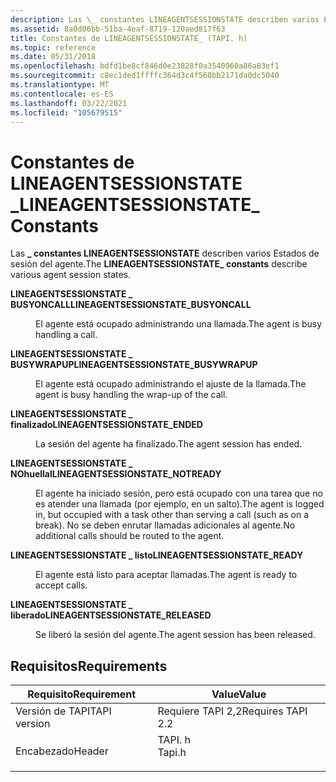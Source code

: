 ```yaml
---
description: Las \_ constantes LINEAGENTSESSIONSTATE describen varios Estados de sesión del agente.
ms.assetid: 8a0d06bb-51ba-4eaf-8719-120aed817f63
title: Constantes de LINEAGENTSESSIONSTATE_ (TAPI. h)
ms.topic: reference
ms.date: 05/31/2018
ms.openlocfilehash: bdfd1be8cf846d0e23828f0a3540960a86a83ef1
ms.sourcegitcommit: c8ec1ded1ffffc364d3c4f560bb2171da0dc5040
ms.translationtype: MT
ms.contentlocale: es-ES
ms.lasthandoff: 03/22/2021
ms.locfileid: "105679515"
---
```

# <a name="lineagentsessionstate_-constants"></a><span data-ttu-id="d64fd-103">Constantes de LINEAGENTSESSIONSTATE \_</span><span class="sxs-lookup"><span data-stu-id="d64fd-103">LINEAGENTSESSIONSTATE\_ Constants</span></span>

<span data-ttu-id="d64fd-104">Las **\_ constantes LINEAGENTSESSIONSTATE** describen varios Estados de sesión del agente.</span><span class="sxs-lookup"><span data-stu-id="d64fd-104">The **LINEAGENTSESSIONSTATE\_ constants** describe various agent session states.</span></span>

<dl> <dt>

<span data-ttu-id="d64fd-105"><span id="LINEAGENTSESSIONSTATE_BUSYONCALL"></span><span id="lineagentsessionstate_busyoncall"></span>**LINEAGENTSESSIONSTATE \_ BUSYONCALL**</span><span class="sxs-lookup"><span data-stu-id="d64fd-105"><span id="LINEAGENTSESSIONSTATE_BUSYONCALL"></span><span id="lineagentsessionstate_busyoncall"></span>**LINEAGENTSESSIONSTATE\_BUSYONCALL**</span></span>
</dt> <dd> <dl> <dt>



<span data-ttu-id="d64fd-106">El agente está ocupado administrando una llamada.</span><span class="sxs-lookup"><span data-stu-id="d64fd-106">The agent is busy handling a call.</span></span>


</dt> </dl> </dd> <dt>

<span data-ttu-id="d64fd-107"><span id="LINEAGENTSESSIONSTATE_BUSYWRAPUP"></span><span id="lineagentsessionstate_busywrapup"></span>**LINEAGENTSESSIONSTATE \_ BUSYWRAPUP**</span><span class="sxs-lookup"><span data-stu-id="d64fd-107"><span id="LINEAGENTSESSIONSTATE_BUSYWRAPUP"></span><span id="lineagentsessionstate_busywrapup"></span>**LINEAGENTSESSIONSTATE\_BUSYWRAPUP**</span></span>
</dt> <dd> <dl> <dt>



<span data-ttu-id="d64fd-108">El agente está ocupado administrando el ajuste de la llamada.</span><span class="sxs-lookup"><span data-stu-id="d64fd-108">The agent is busy handling the wrap-up of the call.</span></span>


</dt> </dl> </dd> <dt>

<span data-ttu-id="d64fd-109"><span id="LINEAGENTSESSIONSTATE_ENDED"></span><span id="lineagentsessionstate_ended"></span>**LINEAGENTSESSIONSTATE \_ finalizado**</span><span class="sxs-lookup"><span data-stu-id="d64fd-109"><span id="LINEAGENTSESSIONSTATE_ENDED"></span><span id="lineagentsessionstate_ended"></span>**LINEAGENTSESSIONSTATE\_ENDED**</span></span>
</dt> <dd> <dl> <dt>



<span data-ttu-id="d64fd-110">La sesión del agente ha finalizado.</span><span class="sxs-lookup"><span data-stu-id="d64fd-110">The agent session has ended.</span></span>


</dt> </dl> </dd> <dt>

<span data-ttu-id="d64fd-111"><span id="LINEAGENTSESSIONSTATE_NOTREADY"></span><span id="lineagentsessionstate_notready"></span>**LINEAGENTSESSIONSTATE \_ NOhuellal**</span><span class="sxs-lookup"><span data-stu-id="d64fd-111"><span id="LINEAGENTSESSIONSTATE_NOTREADY"></span><span id="lineagentsessionstate_notready"></span>**LINEAGENTSESSIONSTATE\_NOTREADY**</span></span>
</dt> <dd> <dl> <dt>



<span data-ttu-id="d64fd-112">El agente ha iniciado sesión, pero está ocupado con una tarea que no es atender una llamada (por ejemplo, en un salto).</span><span class="sxs-lookup"><span data-stu-id="d64fd-112">The agent is logged in, but occupied with a task other than serving a call (such as on a break).</span></span> <span data-ttu-id="d64fd-113">No se deben enrutar llamadas adicionales al agente.</span><span class="sxs-lookup"><span data-stu-id="d64fd-113">No additional calls should be routed to the agent.</span></span>


</dt> </dl> </dd> <dt>

<span data-ttu-id="d64fd-114"><span id="LINEAGENTSESSIONSTATE_READY"></span><span id="lineagentsessionstate_ready"></span>**LINEAGENTSESSIONSTATE \_ listo**</span><span class="sxs-lookup"><span data-stu-id="d64fd-114"><span id="LINEAGENTSESSIONSTATE_READY"></span><span id="lineagentsessionstate_ready"></span>**LINEAGENTSESSIONSTATE\_READY**</span></span>
</dt> <dd> <dl> <dt>



<span data-ttu-id="d64fd-115">El agente está listo para aceptar llamadas.</span><span class="sxs-lookup"><span data-stu-id="d64fd-115">The agent is ready to accept calls.</span></span>


</dt> </dl> </dd> <dt>

<span data-ttu-id="d64fd-116"><span id="LINEAGENTSESSIONSTATE_RELEASED"></span><span id="lineagentsessionstate_released"></span>**LINEAGENTSESSIONSTATE \_ liberado**</span><span class="sxs-lookup"><span data-stu-id="d64fd-116"><span id="LINEAGENTSESSIONSTATE_RELEASED"></span><span id="lineagentsessionstate_released"></span>**LINEAGENTSESSIONSTATE\_RELEASED**</span></span>
</dt> <dd> <dl> <dt>



<span data-ttu-id="d64fd-117">Se liberó la sesión del agente.</span><span class="sxs-lookup"><span data-stu-id="d64fd-117">The agent session has been released.</span></span>


</dt> </dl> </dd> </dl>

## <a name="requirements"></a><span data-ttu-id="d64fd-118">Requisitos</span><span class="sxs-lookup"><span data-stu-id="d64fd-118">Requirements</span></span>



| <span data-ttu-id="d64fd-119">Requisito</span><span class="sxs-lookup"><span data-stu-id="d64fd-119">Requirement</span></span> | <span data-ttu-id="d64fd-120">Value</span><span class="sxs-lookup"><span data-stu-id="d64fd-120">Value</span></span> |
|-------------------------|-----------------------------------------------------------------------------------|
| <span data-ttu-id="d64fd-121">Versión de TAPI</span><span class="sxs-lookup"><span data-stu-id="d64fd-121">TAPI version</span></span><br/> | <span data-ttu-id="d64fd-122">Requiere TAPI 2,2</span><span class="sxs-lookup"><span data-stu-id="d64fd-122">Requires TAPI 2.2</span></span><br/>                                                      |
| <span data-ttu-id="d64fd-123">Encabezado</span><span class="sxs-lookup"><span data-stu-id="d64fd-123">Header</span></span><br/>       | <dl> <span data-ttu-id="d64fd-124"><dt>TAPI. h</dt></span><span class="sxs-lookup"><span data-stu-id="d64fd-124"><dt>Tapi.h</dt></span></span> </dl> |



 

 




